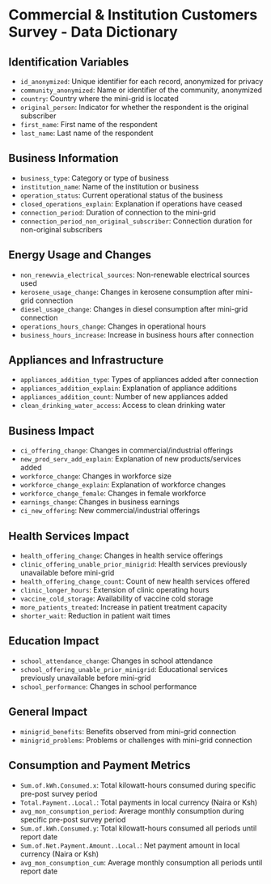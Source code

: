 # Commercial & Institution Customers Survey - Data Dictionary

## Identification Variables
- `id_anonymized`: Unique identifier for each record, anonymized for privacy
- `community_anonymized`: Name or identifier of the community, anonymized
- `country`: Country where the mini-grid is located
- `original_person`: Indicator for whether the respondent is the original subscriber
- `first_name`: First name of the respondent
- `last_name`: Last name of the respondent

## Business Information
- `business_type`: Category or type of business
- `institution_name`: Name of the institution or business
- `operation_status`: Current operational status of the business
- `closed_operations_explain`: Explanation if operations have ceased
- `connection_period`: Duration of connection to the mini-grid
- `connection_period_non_original_subscriber`: Connection duration for non-original subscribers

## Energy Usage and Changes
- `non_renewvia_electrical_sources`: Non-renewable electrical sources used
- `kerosene_usage_change`: Changes in kerosene consumption after mini-grid connection
- `diesel_usage_change`: Changes in diesel consumption after mini-grid connection
- `operations_hours_change`: Changes in operational hours
- `business_hours_increase`: Increase in business hours after connection

## Appliances and Infrastructure
- `appliances_addition_type`: Types of appliances added after connection
- `appliances_addition_explain`: Explanation of appliance additions
- `appliances_addition_count`: Number of new appliances added
- `clean_drinking_water_access`: Access to clean drinking water

## Business Impact
- `ci_offering_change`: Changes in commercial/industrial offerings
- `new_prod_serv_add_explain`: Explanation of new products/services added
- `workforce_change`: Changes in workforce size
- `workforce_change_explain`: Explanation of workforce changes
- `workforce_change_female`: Changes in female workforce
- `earnings_change`: Changes in business earnings
- `ci_new_offering`: New commercial/industrial offerings

## Health Services Impact
- `health_offering_change`: Changes in health service offerings
- `clinic_offering_unable_prior_minigrid`: Health services previously unavailable before mini-grid
- `health_offering_change_count`: Count of new health services offered
- `clinic_longer_hours`: Extension of clinic operating hours
- `vaccine_cold_storage`: Availability of vaccine cold storage
- `more_patients_treated`: Increase in patient treatment capacity
- `shorter_wait`: Reduction in patient wait times

## Education Impact
- `school_attendance_change`: Changes in school attendance
- `school_offering_unable_prior_minigrid`: Educational services previously unavailable before mini-grid
- `school_performance`: Changes in school performance

## General Impact
- `minigrid_benefits`: Benefits observed from mini-grid connection
- `minigrid_problems`: Problems or challenges with mini-grid connection

## Consumption and Payment Metrics
- `Sum.of.kWh.Consumed.x`: Total kilowatt-hours consumed during specific pre-post survey period
- `Total.Payment..Local.`: Total payments in local currency (Naira or Ksh)
- `avg_mon_consumption_period`: Average monthly consumption during specific pre-post survey period
- `Sum.of.kWh.Consumed.y`: Total kilowatt-hours consumed all periods until report date
- `Sum.of.Net.Payment.Amount..Local.`: Net payment amount in local currency (Naira or Ksh)
- `avg_mon_consumption_cum`: Average monthly consumption all periods until report date
